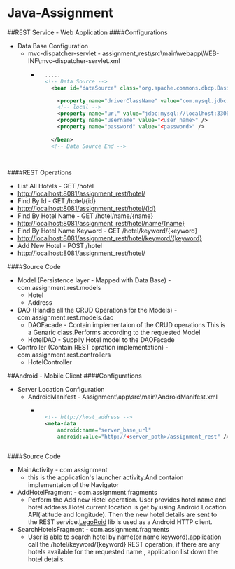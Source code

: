 # Java-Assignment

##REST Service - Web Application
####Configurations
* Data Base Configuration
  * mvc-dispatcher-servlet - assignment_rest\src\main\webapp\WEB-INF\mvc-dispatcher-servlet.xml
    * ```xml
    	.....
        <!-- Data Source -->
	      <bean id="dataSource" class="org.apache.commons.dbcp.BasicDataSource" destroy-method="close">

    		<property name="driverClassName" value="com.mysql.jdbc.Driver" />
    		<!-- local -->
    		<property name="url" value="jdbc:mysql://localhost:3306/<data_base>" />
    		<property name="username" value="<user_name>" />
    		<property name="password" value="<password>" />
		
	      </bean>
	      <!-- Data Source End -->
	      
	 
####REST Operations
*  List All Hotels - GET /hotel
  *  <http://localhost:8081/assignment_rest/hotel/>
*  Find By Id - GET /hotel/{id}
  *  <http://localhost:8081/assignment_rest/hotel/{id}>
*  Find By Hotel Name - GET /hotel/name/{name}
  *  <http://localhost:8081/assignment_rest/hotel/name/{name}>
*  Find By Hotel Name Keyword - GET /hotel/keyword/{keyword}
  *  <http://localhost:8081/assignment_rest/hotel/keyword/{keyword}>
*  Add New Hotel - POST /hotel
  *  <http://localhost:8081/assignment_rest/hotel/>

####Source Code
* Model (Persistence layer - Mapped with Data Base) - com.assignment.rest.models
  * Hotel
  * Address
* DAO (Handle all the CRUD Operations for the Models) - com.assignment.rest.models.dao
  * DAOFacade - Contain implementaion of the CRUD operations.This is a Genaric class.Performs according to the requested Model
  * HotelDAO - Supplly Hotel model to the DAOFacade
* Controller (Contain REST opration implementation) - com.assignment.rest.controllers
  * HotelController
  
##Android - Mobile Client
####Configurations
* Server Location Configuration
  * AndroidManifest - Assignment\app\src\main\AndroidManifest.xml
    * ```xml

        <!-- http://host_address -->
        <meta-data
            android:name="server_base_url"
            android:value="http://<server_path>/assignment_rest" />
    


####Source Code
* MainActivity - com.assignment
  * this is the application's launcher activity.And contaion implementaion of the Navigator
* AddHotelFragment - com.assignment.fragments
  * Perform the Add new Hotel operation. User provides hotel name and hotel address.Hotel current location is get by using Android Location API(latitude and longitude). Then the new hotel details are sent to the REST service.[LegoRoid](https://github.com/TharangaLOVI/LegoRoid) lib is used as a Android HTTP client.
* SearchHotelsFragment - com.assignment.fragments
  * User is able to search hotel by name(or name keyword).application call the /hotel/keyword/{keyword} REST operation, if there are any hotels available for the requested name , application list down the hotel details. 

  


